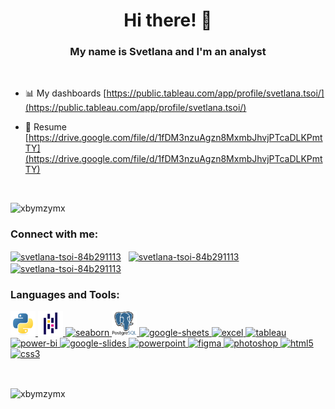 <h1 align="center">Hi there! 👋</h1>
<h3 align="center">My name is Svetlana and I'm an analyst</h3>

</br>

- 📊 My dashboards [https://public.tableau.com/app/profile/svetlana.tsoi/](https://public.tableau.com/app/profile/svetlana.tsoi/)

- 📄 Resume [https://drive.google.com/file/d/1fDM3nzuAgzn8MxmbJhvjPTcaDLKPmtTY](https://drive.google.com/file/d/1fDM3nzuAgzn8MxmbJhvjPTcaDLKPmtTY)
</br>

<p align="left"> <img src="https://komarev.com/ghpvc/?username=xbymzymx&label=Profile%20views&color=da5b0b&style=flat-square" alt="xbymzymx" /> </p>

<h3 align="left">Connect with me:</h3>
<p align="left">
<a href="https://linkedin.com/in/svetlana-tsoi-84b291113" target="blank"><img align="center" src="https://upload.wikimedia.org/wikipedia/commons/f/f8/LinkedIn_icon_circle.svg" alt="svetlana-tsoi-84b291113" height="40" width="40" /></a>
&nbsp;
<a href="https://t.me/xbymzymx" target="blank"><img align="center" src="https://upload.wikimedia.org/wikipedia/commons/8/82/Telegram_logo.svg" alt="svetlana-tsoi-84b291113" height="40" width="40" /></a>
&nbsp;
<a href="mailto:tsoi.svetlana.a@gmail.com" target="blank"><img align="center" src="https://upload.wikimedia.org/wikipedia/commons/e/ec/Circle-icons-mail.svg" alt="svetlana-tsoi-84b291113" height="40" width="40" /></a>
</p>

<h3 align="left">Languages and Tools:</h3>
<p align="left"> 
<a href="https://www.python.org" target="_blank" rel="noreferrer"> <img src="https://raw.githubusercontent.com/devicons/devicon/master/icons/python/python-original.svg" alt="python" width="40" height="40"/> </a> 
<a href="https://pandas.pydata.org/" target="_blank" rel="noreferrer"> <img src="https://raw.githubusercontent.com/devicons/devicon/2ae2a900d2f041da66e950e4d48052658d850630/icons/pandas/pandas-original.svg" alt="pandas" width="40" height="40"/> </a> 
<a href="https://seaborn.pydata.org/" target="_blank" rel="noreferrer"> <img src="https://seaborn.pydata.org/_images/logo-mark-lightbg.svg" alt="seaborn" width="40" height="40"/> </a> 
<a href="https://www.postgresql.org" target="_blank" rel="noreferrer"> <img src="https://raw.githubusercontent.com/devicons/devicon/master/icons/postgresql/postgresql-original-wordmark.svg" alt="postgresql" width="40" height="40"/> </a> 
<a href="https://www.google.com/sheets/about/" target="_blank" rel="noreferrer"> <img src="https://upload.wikimedia.org/wikipedia/commons/3/30/Google_Sheets_logo_%282014-2020%29.svg" alt="google-sheets" width="40" height="40"/> </a> 
<a href="https://www.microsoft.com/en-us/microsoft-365/excel" target="_blank" rel="noreferrer"> <img src="https://upload.wikimedia.org/wikipedia/commons/3/34/Microsoft_Office_Excel_%282019%E2%80%93present%29.svg" alt="excel" width="40" height="40"/> </a> 
<a href="https://www.tableau.com/" target="_blank" rel="noreferrer"> <img src="https://cdn.worldvectorlogo.com/logos/tableau-software.svg" alt="tableau" width="40" height="40"/> </a> 
<a href="https://powerbi.microsoft.com/en-us/" target="_blank" rel="noreferrer"> <img src="https://upload.wikimedia.org/wikipedia/commons/c/cf/New_Power_BI_Logo.svg" alt="power-bi" width="40" height="40"/> </a> 
<a href="https://www.google.com/slides/about/" target="_blank" rel="noreferrer"> <img src="https://upload.wikimedia.org/wikipedia/commons/1/1e/Google_Slides_logo_%282014-2020%29.svg" alt="google-slides" width="40" height="40"/> </a> 
<a href="https://www.microsoft.com/en-us/microsoft-365/powerpoint" target="_blank" rel="noreferrer"> <img src="https://upload.wikimedia.org/wikipedia/commons/0/0d/Microsoft_Office_PowerPoint_%282019%E2%80%93present%29.svg" alt="powerpoint" width="40" height="40"/> </a> 
<a href="https://www.figma.com/" target="_blank" rel="noreferrer"> <img src="https://www.vectorlogo.zone/logos/figma/figma-icon.svg" alt="figma" width="40" height="40"/> </a> 
<a href="https://www.photoshop.com/en" target="_blank" rel="noreferrer"> <img src="https://upload.wikimedia.org/wikipedia/commons/a/af/Adobe_Photoshop_CC_icon.svg" alt="photoshop" width="40" height="40"/> </a> 
<a href="https://www.w3.org/html/" target="_blank" rel="noreferrer"> <img src="https://upload.wikimedia.org/wikipedia/commons/3/38/HTML5_Badge.svg" alt="html5" width="40" height="40"/> </a> 
<a href="https://www.w3schools.com/css/" target="_blank" rel="noreferrer"> <img src="https://upload.wikimedia.org/wikipedia/commons/6/62/CSS3_logo.svg" alt="css3" width="40" height="40"/> </a> 
</p>

</br>

<p><img align="center" src="https://github-readme-stats.vercel.app/api/top-langs?username=xbymzymx&show_icons=true&theme=dark&locale=en&layout=compact" alt="xbymzymx" /></p>
